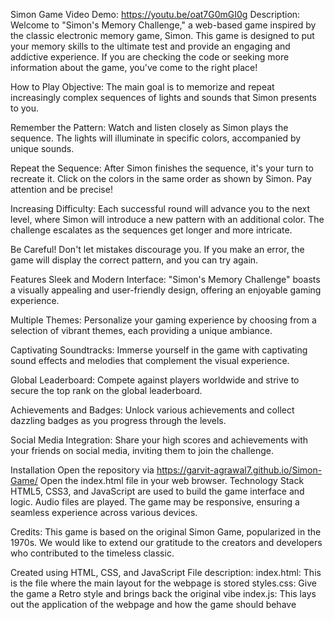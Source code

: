 Simon Game
Video Demo: https://youtu.be/oat7G0mGI0g
Description:
    Welcome to "Simon's Memory Challenge," a web-based game inspired by the classic electronic memory game, Simon. This game is designed to put your memory skills to the ultimate test and provide an engaging and addictive experience. If you are checking the code or seeking more information about the game, you've come to the right place!

How to Play
Objective: The main goal is to memorize and repeat increasingly complex sequences of lights and sounds that Simon presents to you.

Remember the Pattern:
    Watch and listen closely as Simon plays the sequence. The lights will illuminate in specific colors, accompanied by unique sounds.

Repeat the Sequence:
    After Simon finishes the sequence, it's your turn to recreate it. Click on the colors in the same order as shown by Simon. Pay attention and be precise!

Increasing Difficulty:
    Each successful round will advance you to the next level, where Simon will introduce a new pattern with an additional color. The challenge escalates as the sequences get longer and more intricate.

Be Careful! Don't let mistakes discourage you. If you make an error, the game will display the correct pattern, and you can try again.

Features
Sleek and Modern Interface:
    "Simon's Memory Challenge" boasts a visually appealing and user-friendly design, offering an enjoyable gaming experience.

Multiple Themes:
    Personalize your gaming experience by choosing from a selection of vibrant themes, each providing a unique ambiance.

Captivating Soundtracks:
    Immerse yourself in the game with captivating sound effects and melodies that complement the visual experience.

Global Leaderboard:
    Compete against players worldwide and strive to secure the top rank on the global leaderboard.

Achievements and Badges:
    Unlock various achievements and collect dazzling badges as you progress through the levels.

Social Media Integration:
    Share your high scores and achievements with your friends on social media, inviting them to join the challenge.

Installation
    Open the repository via https://garvit-agrawal7.github.io/Simon-Game/
    Open the index.html file in your web browser.
Technology Stack
    HTML5, CSS3, and JavaScript are used to build the game interface and logic.
    Audio files are played.
    The game may be responsive, ensuring a seamless experience across various devices.

Credits:
    This game is based on the original Simon Game, popularized in the 1970s. We would like to extend our gratitude to the creators and developers who contributed to the timeless classic.

Created using HTML, CSS, and JavaScript
File description:
    index.html:
        This is the file where the main layout for the webpage is stored
    styles.css:
        Give the game a Retro style and brings back the original vibe
    index.js:
        This lays out the application of the webpage and how the game should behave
